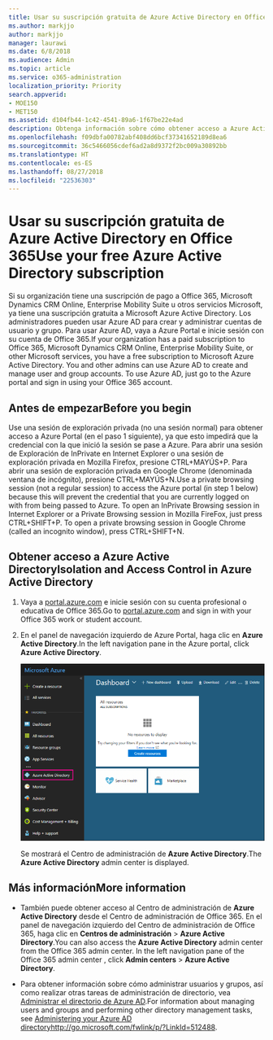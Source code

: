 ```yaml
---
title: Usar su suscripción gratuita de Azure Active Directory en Office 365
ms.author: markjjo
author: markjjo
manager: laurawi
ms.date: 6/8/2018
ms.audience: Admin
ms.topic: article
ms.service: o365-administration
localization_priority: Priority
search.appverid:
- MOE150
- MET150
ms.assetid: d104fb44-1c42-4541-89a6-1f67be22e4ad
description: Obtenga información sobre cómo obtener acceso a Azure Active Directory, que se incluye en la suscripción de pago de Office 365 de su organización.
ms.openlocfilehash: f09dbfa00782abf408dd6bcf37341652189d8ea6
ms.sourcegitcommit: 36c5466056cdef6ad2a8d9372f2bc009a30892bb
ms.translationtype: HT
ms.contentlocale: es-ES
ms.lasthandoff: 08/27/2018
ms.locfileid: "22536303"
---
```

# <a name="use-your-free-azure-active-directory-subscription-in-office-365"></a><span data-ttu-id="af2c4-103">Usar su suscripción gratuita de Azure Active Directory en Office 365</span><span class="sxs-lookup"><span data-stu-id="af2c4-103">Use your free Azure Active Directory subscription</span></span>

<span data-ttu-id="af2c4-p101">Si su organización tiene una suscripción de pago a Office 365, Microsoft Dynamics CRM Online, Enterprise Mobility Suite u otros servicios Microsoft, ya tiene una suscripción gratuita a Microsoft Azure Active Directory. Los administradores pueden usar Azure AD para crear y administrar cuentas de usuario y grupo. Para usar Azure AD, vaya a Azure Portal e inicie sesión con su cuenta de Office 365.</span><span class="sxs-lookup"><span data-stu-id="af2c4-p101">If your organization has a paid subscription to Office 365, Microsoft Dynamics CRM Online, Enterprise Mobility Suite, or other Microsoft services, you have a free subscription to Microsoft Azure Active Directory. You and other admins can use Azure AD to create and manage user and group accounts. To use Azure AD, just go to the Azure portal and sign in using your Office 365 account.</span></span>
  
## <a name="before-you-begin"></a><span data-ttu-id="af2c4-107">Antes de empezar</span><span class="sxs-lookup"><span data-stu-id="af2c4-107">Before you begin</span></span>

<span data-ttu-id="af2c4-p102">Use una sesión de exploración privada (no una sesión normal) para obtener acceso a Azure Portal (en el paso 1 siguiente), ya que esto impedirá que la credencial con la que inició la sesión se pase a Azure. Para abrir una sesión de Exploración de InPrivate en Internet Explorer o una sesión de exploración privada en Mozilla Firefox, presione CTRL+MAYÚS+P. Para abrir una sesión de exploración privada en Google Chrome (denominada ventana de incógnito), presione CTRL+MAYÚS+N.</span><span class="sxs-lookup"><span data-stu-id="af2c4-p102">Use a private browsing session (not a regular session) to access the Azure portal (in step 1 below) because this will prevent the credential that you are currently logged on with from being passed to Azure. To open an InPrivate Browsing session in Internet Explorer or a Private Browsing session in Mozilla FireFox, just press CTRL+SHIFT+P. To open a private browsing session in Google Chrome (called an incognito window), press CTRL+SHIFT+N.</span></span>
  
## <a name="access-azure-active-directory"></a><span data-ttu-id="af2c4-111">Obtener acceso a Azure Active Directory</span><span class="sxs-lookup"><span data-stu-id="af2c4-111">Isolation and Access Control in Azure Active Directory</span></span>

1. <span data-ttu-id="af2c4-112">Vaya a [portal.azure.com](https://portal.azure.com) e inicie sesión con su cuenta profesional o educativa de Office 365.</span><span class="sxs-lookup"><span data-stu-id="af2c4-112">Go to [portal.azure.com](https://portal.azure.com) and sign in with your Office 365 work or student account.</span></span> 
    
2. <span data-ttu-id="af2c4-113">En el panel de navegación izquierdo de Azure Portal, haga clic en **Azure Active Directory**.</span><span class="sxs-lookup"><span data-stu-id="af2c4-113">In the left navigation pane in the Azure portal, click **Azure Active Directory**.</span></span>
    
    ![En el panel de navegación izquierdo de Azure Portal, haga clic en Azure Active Directory.](media/97d2d72f-ac20-46ab-898c-851f6009b453.png)
  
    <span data-ttu-id="af2c4-115">Se mostrará el Centro de administración de **Azure Active Directory**.</span><span class="sxs-lookup"><span data-stu-id="af2c4-115">The **Azure Active Directory** admin center is displayed.</span></span> 
    
## <a name="more-information"></a><span data-ttu-id="af2c4-116">Más información</span><span class="sxs-lookup"><span data-stu-id="af2c4-116">More information</span></span>

- <span data-ttu-id="af2c4-p103">También puede obtener acceso al Centro de administración de **Azure Active Directory** desde el Centro de administración de Office 365. En el panel de navegación izquierdo del Centro de administración de Office 365, haga clic en **Centros de administración** \> **Azure Active Directory**.</span><span class="sxs-lookup"><span data-stu-id="af2c4-p103">You can also access the **Azure Active Directory** admin center from the Office 365 admin center. In the left navigation pane of the Office 365 admin center , click **Admin centers** \> **Azure Active Directory**.</span></span>
    
- <span data-ttu-id="af2c4-119">Para obtener información sobre cómo administrar usuarios y grupos, así como realizar otras tareas de administración de directorio, vea [Administrar el directorio de Azure AD](https://docs.microsoft.com/azure/active-directory/active-directory-administer).</span><span class="sxs-lookup"><span data-stu-id="af2c4-119">For information about managing users and groups and performing other directory management tasks, see [Administering your Azure AD directoryhttp://go.microsoft.com/fwlink/p/?LinkId=512488](https://docs.microsoft.com/azure/active-directory/active-directory-administer).</span></span>
